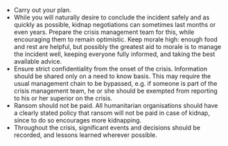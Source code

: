 [Title]: # (Carry out Plan)
[Difficulty]: # (Expert)
[Order]: # (16)

*   Carry out your plan.
*   While you will naturally desire to conclude the incident safely and as quickly as possible, kidnap negotiations can sometimes last months or even years.  Prepare the crisis management team for this, while encouraging them to remain optimistic.  Keep morale high: enough food and rest are helpful, but possibly the greatest aid to morale is to manage the incident well, keeping everyone fully informed, and taking the best available advice.
*   Ensure strict confidentiality from the onset of the crisis.  Information should be shared only on a need to know basis.  This may require the usual management chain to be bypassed, e.g. if someone is part of the crisis management team, he or she should be exempted from reporting to his or her superior on the crisis.
*   Ransom should not be paid.  All humanitarian organisations should have a clearly stated policy that ransom will not be paid in case of kidnap, since to do so encourages more kidnapping.
*   Throughout the crisis, significant events and decisions should be recorded, and lessons learned wherever possible.